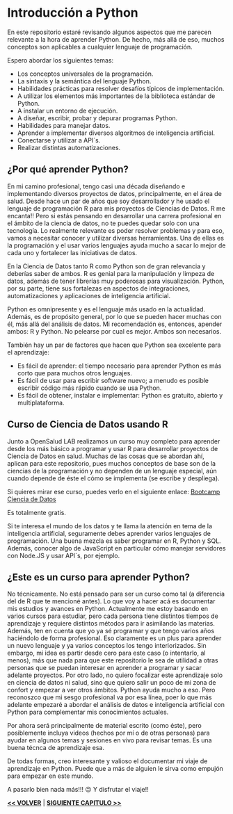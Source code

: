 # Introducción a Python

En este repositorio estaré revisando algunos aspectos que me parecen relevante a la hora de aprender Python. De hecho, más allá de eso, muchos conceptos son aplicables a cualquier lenguaje de programación.

Espero abordar los siguientes temas:

- Los conceptos universales de la programación.
- La sintaxis y la semántica del lenguaje Python.
- Habilidades prácticas para resolver desafíos típicos de implementación.
- A utilizar los elementos más importantes de la biblioteca estándar de Python.
- A instalar un entorno de ejecución.
- A diseñar, escribir, probar y depurar programas Python.
- Habilidades para manejar datos.
- Aprender a implementar diversos algoritmos de inteligencia artificial.
- Conectarse y utilizar a API´s.
- Realizar distintas automatizaciones. 


## ¿Por qué aprender Python?

En mi camino profesional, tengo casi una década diseñando e implementando diversos proyectos de datos, principalmente, en el área de salud. Desde hace un par de años que soy desarrollador y he usado el lenguaje de programación R para mis proyectos de Ciencias de Datos. R me encanta!! Pero si estás pensando en desarrollar una carrera profesional en el ámbito de la ciencia de datos, no te puedes quedar solo con una tecnología. Lo realmente relevante es poder resolver problemas y para eso, vamos a necesitar conocer y utilizar diversas herramientas. Una de ellas es la programación y el usar varios lenguajes ayuda mucho a sacar lo mejor de cada uno y fortalecer las iniciativas de datos.

En la Ciencia de Datos tanto R como Python son de gran relevancia y deberías saber de ambos. R es genial para la manipulación y limpeza de datos, además de tener librerías muy poderosas para visualización. Python, por su parte, tiene sus fortalezas en aspectos de integraciones, automatizaciones y aplicaciones de inteligencia artificial.

Python es omnipresente y es el lenguaje más usado en la actualidad. Además, es de propósito general, por lo que se pueden hacer muchas con él, más allá del análisis de datos. Mi recomendación es, entonces, apender ambos: R y Python. No pelearse por cual es mejor. Ambos son necesarios. 

También hay un par de factores que hacen que Python sea excelente para el aprendizaje:

- Es fácil de aprender: el tiempo necesario para aprender Python es más corto que para muchos otros lenguajes.
- Es fácil de usar para escribir software nuevo; a menudo es posible escribir código más rápido cuando se usa Python.
- Es fácil de obtener, instalar e implementar: Python es gratuito, abierto y multiplataforma.


## Curso de Ciencia de Datos usando R

Junto a OpenSalud LAB realizamos un curso muy completo para aprender desde los más básico a programar y usar R para desarrollar proyectos de Ciencia de Datos en salud. Muchas de las cosas que se abordan ahí, aplican para este repositorio, pues muchos conceptos de base son de la ciencias de la programación y no dependen de un lenguaje especial, aún cuando depende de éste el cómo se implementa (se escribe y despliega).

Si quieres mirar ese curso, puedes verlo en el siguiente enlace: [Bootcamp Ciencia de Datos](https://github.com/opensaludlab/ciencia_datos)

Es totalmente gratis. 

Si te interesa el mundo de los datos y te llama la atención en tema de la inteligencia artificial, seguramente debes aprender varios lenguajes de programación. Una buena mezcla es saber programar en R, Python y SQL. Además, conocer algo de JavaScript en particular cómo manejar servidores con Node.JS y usar API´s, por ejemplo.



## ¿Este es un curso para aprender Python?

No técnicamente. No está pensado para ser un curso como tal (a diferencia del de R que te mencioné antes). Lo que voy a hacer acá es documentar mis estudios y avances en Python. Actualmente me estoy basando en varios cursos para estudiar, pero cada persona tiene distintos tiempos de aprendizaje y requiere distintos métodos para ir asimilando las materias. Además, ten en cuenta que yo ya sé programar y que tengo varios años haciéndolo de forma profesional. Eso claramente es un plus para aprender un nuevo lenguaje y ya varios conceptos los tengo interiorizados. Sin embargo, mi idea es partir desde cero para este caso (o intentarlo, al menos), más que nada para que este repositorio le sea de utilidad a otras personas que se puedan interesar en aprender a programar y sacar adelante proyectos. Por otro lado, no quiero focalizar este aprendizaje solo en ciencia de datos ni salud, sino que quiero salir un poco de mi zona de confort y empezar a ver otros ámbitos. Python ayuda mucho a eso. Pero reconoszco que mi sesgo profesional va por esa línea, poer lo que más adelante empezaré a abordar el análisis de datos e inteligencia artificial con Python para complementar mis conocimientos actuales.

Por ahora será principalmente de material escrito (como éste), pero posiblemente incluya videos (hechos por mí o de otras personas) para ayudar en algunos temas y sesiones en vivo para revisar temas. Es una buena técnca de aprendizaje esa.

De todas formas, creo interesante y valioso el documentar mi viaje de aprendizaje en Python. Puede que a más de alguien le sirva como empujón para empezar en este mundo.


A pasarlo bien nada más!!! 😉
Y disfrutar el viaje!!


[**<< VOLVER**](https://github.com/paulovillarroel/aprendiendo_python) | [**SIGUIENTE CAPITULO >>**](https://github.com/paulovillarroel/aprendiendo_python/blob/main/02_que_es_python/02_que_es_python.md)

